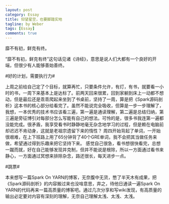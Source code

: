 ```yaml
---
layout: post
category: Essay
title: 仰望星空，也要脚踏实地
tagline: by Weber
tags: [Essay]
comments: true
---
```

靡不有初，鲜克有终。


<!--more-->

“靡不有初，鲜克有终”这句话见诸《诗经》，意思是说人们大都有一个良好的开端，但很少有人能够善始善终。

#好的计划，需要执行力#

上周之前给自己定了个目标，就算再忙，只要条件允许，有灯，有书，就要看一小时的书，一周下来基本上是达标了。前两天回来很累，回到家躺到床上一动都不想动，但是最后还是乖乖爬起来坐到了书桌前，坚持了一周，算是把《Spark源码剖析》这本书的核心部分给看完了。虽然不能说完全吸收，但算是一步一步理解了，我想，一本优秀的技术书应该看三遍，第一遍是通读理解，第二遍是总结归纳，第三遍是旁征博引对每部分怎么写能有自己的想法。可怜的是，很多书我连第一遍都没能完成。很矛盾，我享受看书时静静地毫无杂念地学习的过程，但是赖在电脑前却迟迟不肯动身，这就是老祖宗遗留下来的惰性？
周四开始背起了单词，一开始很艰难，在上下班路上用了65分钟背了40个GRE单词，我不会把其当做任务来做，希望通过得到乐趣来把它坚持下来。
感觉自己很急，看书想很快看完，总想一蹴而就，好在自己能够发现并克制，但并不能说是根除，所以一方面通过看书来静心，一方面通过冥想来排除杂念，路还很长，每天进步一点。

#跳票#

本来想写一篇Spark On YARN的博客，无奈腹中无货，憋了半天木有成果，把《Spark源码剖析》的内容搬过来也没啥意思，弃之，待他日通读一遍Spark On YARN的代码再来一篇高质量的博客吧。通过几次分享和写wiki发现，有高质量的输出必定要对内容有深刻的理解，无奈自己理解太浅、太浅、太浅。


